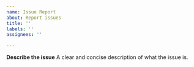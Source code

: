```yaml
---
name: Issue Report
about: Report issues
title: ''
labels: ''
assignees: ''

---
```


**Describe the issue**
A clear and concise description of what the issue is.
